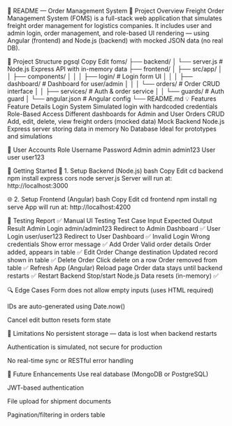 📘 README —  Order Management System
🧩 Project Overview
Freight Order Management System (FOMS) is a full-stack web application that simulates freight order management for logistics companies. It includes user and admin login, order management, and role-based UI rendering — using Angular (frontend) and Node.js (backend) with mocked JSON data (no real DB).

📂 Project Structure
pgsql
Copy
Edit
foms/
├── backend/
│   └── server.js             # Node.js Express API with in-memory data
├── frontend/
│   ├── src/app/
│   │   ├── components/
│   │   │   ├── login/        # Login form UI
│   │   │   ├── dashboard/    # Dashboard for user/admin
│   │   │   └── orders/       # Order CRUD interface
│   │   ├── services/         # Auth & order service
│   │   └── guards/           # Auth guard
│   └── angular.json          # Angular config
└── README.md
💡 Features
Feature	Details
Login System	Simulated login with hardcoded credentials
Role-Based Access	Different dashboards for Admin and User
Orders CRUD	Add, edit, delete, view freight orders (mocked data)
Mock Backend	Node.js Express server storing data in memory
No Database	Ideal for prototypes and simulations

👤 User Accounts
Role	Username	Password
Admin	admin	admin123
User	user	user123

🚀 Getting Started
🔧 1. Setup Backend (Node.js)
bash
Copy
Edit
cd backend
npm install express cors
node server.js
Server will run at: http://localhost:3000

🌐 2. Setup Frontend (Angular)
bash
Copy
Edit
cd frontend
npm install
ng serve
App will run at: http://localhost:4200

🧪 Testing Report
✅ Manual UI Testing
Test Case	Input	Expected Output	Result
Admin Login	admin/admin123	Redirect to Admin Dashboard	✅
User Login	user/user123	Redirect to User Dashboard	✅
Invalid Login	Wrong credentials	Show error message	✅
Add Order	Valid order details	Order added, appears in table	✅
Edit Order	Change destination	Updated record shown in table	✅
Delete Order	Click delete on a row	Order removed from table	✅
Refresh App (Angular)	Reload page	Order data stays until backend restarts	✅
Restart Backend	Stop/start Node.js	Data resets (in-memory)	✅

🔍 Edge Cases
 Form does not allow empty inputs (uses HTML required)

 IDs are auto-generated using Date.now()

 Cancel edit button resets form state

📌 Limitations
No persistent storage — data is lost when backend restarts

Authentication is simulated, not secure for production

No real-time sync or RESTful error handling

🔄 Future Enhancements
Use real database (MongoDB or PostgreSQL)

JWT-based authentication

File upload for shipment documents

Pagination/filtering in orders table

